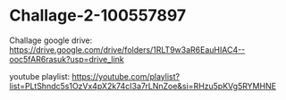 # Challage-2-100557897

Challage google drive: https://drive.google.com/drive/folders/1RLT9w3aR6EauHIAC4--ooc5fAR6rasuk?usp=drive_link

youtube playlist: https://youtube.com/playlist?list=PLtShndc5s1OzVx4pX2k74cI3a7rLNnZoe&si=RHzu5pKVg5RYMHNE
